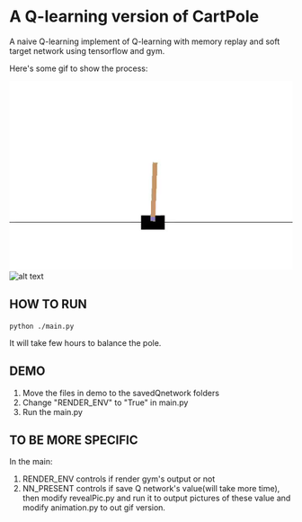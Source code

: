# A Q-learning version of CartPole

A naive Q-learning implement of Q-learning with memory replay and soft target network using tensorflow and gym.

Here's some gif to show the process:

![alt text](https://github.com/li012589/Cartpole-Q/blob/master/demo/Qlearning.gif "Train process")
![alt text](https://github.com/li012589/Cartpole-Q/blob/master/demo/combine_theta0-compressed.gif "View the output of the Q network")

## HOW TO RUN

```
python ./main.py
```
It will take few hours to balance the pole.
## DEMO
1. Move the files in demo to the savedQnetwork folders 
2. Change "RENDER_ENV" to "True" in main.py
3. Run the main.py

## TO BE MORE SPECIFIC
In the main:
1. RENDER_ENV controls if render gym's output or not
2. NN_PRESENT controls if save Q network's value(will take more time), then modify revealPic.py and run it to output pictures of these value and modify animation.py to out gif version.


